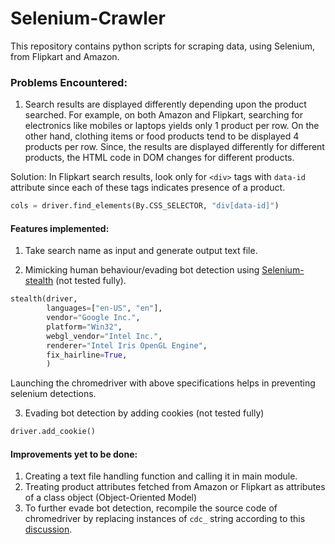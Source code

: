 # Selenium-Crawler

This repository contains python scripts for scraping data, using Selenium, from Flipkart and Amazon.

### Problems Encountered:
1) Search results are displayed differently depending upon the product searched.
For example, on both Amazon and Flipkart, searching for electronics like mobiles or laptops yields only 1 product per row. On the other hand, clothing items or food products tend to be displayed 4 products per row.
Since, the results are displayed differently for different products, the HTML code in DOM changes for different products.

Solution: In Flipkart search results, look only for  ```<div>``` tags with ```data-id``` attribute since each of these tags indicates presence of a product.
```python
cols = driver.find_elements(By.CSS_SELECTOR, "div[data-id]")
```

#### Features implemented: 
1) Take search name as input and generate output text file.

2) Mimicking human behaviour/evading bot detection using [Selenium-stealth](https://pypi.org/project/selenium-stealth/) (not tested fully).

```python
stealth(driver,
        languages=["en-US", "en"],
        vendor="Google Inc.",
        platform="Win32",
        webgl_vendor="Intel Inc.",
        renderer="Intel Iris OpenGL Engine",
        fix_hairline=True,
        )
```
Launching the chromedriver with above specifications helps in preventing selenium detections. 

3) Evading bot detection by adding cookies (not tested fully)
```python
driver.add_cookie()
```
#### Improvements yet to be done:
1) Creating a text file handling function and calling it in main module.
2) Treating product attributes fetched from Amazon or Flipkart as attributes of a class object (Object-Oriented Model)
3) To further evade bot detection, recompile the source code of chromedriver by replacing instances of ```cdc_``` string according to this [discussion](https://stackoverflow.com/questions/33225947/can-a-website-detect-when-you-are-using-selenium-with-chromedriver).
